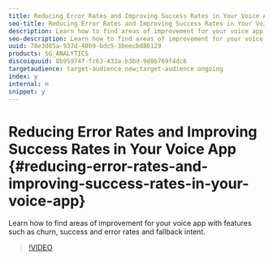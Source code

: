 ```yaml
---
title: Reducing Error Rates and Improving Success Rates in Your Voice App
seo-title: Reducing Error Rates and Improving Success Rates in Your Voice App - Adobe Analytics
description: Learn how to find areas of improvement for your voice app with features such as churn, success and error rates and fallback intent.
seo-description: Learn how to find areas of improvement for your voice app with features such as churn, success and error rates and fallback intent. - Adobe Analytics
uuid: 78e3d05a-937d-48b9-bdc5-3beecbd86129
products: SG_ANALYTICS
discoiquuid: 8b95974f-fc63-433a-b3bd-9d8b769f4dc6
targetaudience: target-audience new;target-audience ongoing
index: y
internal: n
snippet: y
---
```


# Reducing Error Rates and Improving Success Rates in Your Voice App {#reducing-error-rates-and-improving-success-rates-in-your-voice-app}

Learn how to find areas of improvement for your voice app with features such as churn, success and error rates and fallback intent.

>[!VIDEO](https://video.tv.adobe.com/v/27222/?quality=9)